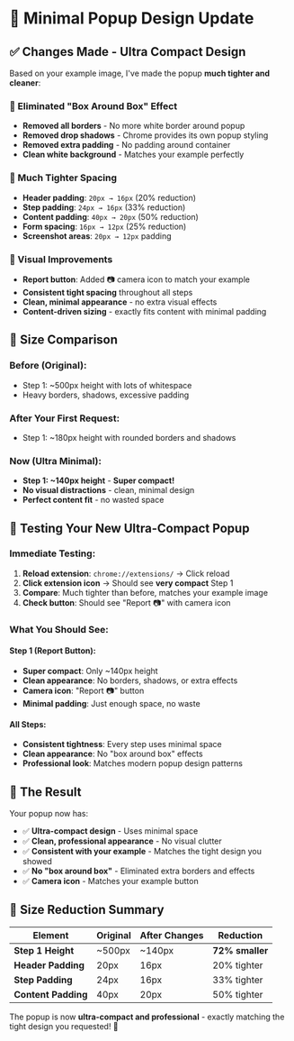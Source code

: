 # 🎨 Minimal Popup Design Update

## ✅ Changes Made - Ultra Compact Design

Based on your example image, I've made the popup **much tighter and cleaner**:

### 🚫 Eliminated "Box Around Box" Effect
- **Removed all borders** - No more white border around popup
- **Removed drop shadows** - Chrome provides its own popup styling
- **Removed extra padding** - No padding around container
- **Clean white background** - Matches your example perfectly

### 📐 Much Tighter Spacing
- **Header padding**: `20px → 16px` (20% reduction)
- **Step padding**: `24px → 16px` (33% reduction)  
- **Content padding**: `40px → 20px` (50% reduction)
- **Form spacing**: `16px → 12px` (25% reduction)
- **Screenshot areas**: `20px → 12px` padding

### 🎯 Visual Improvements
- **Report button**: Added 📷 camera icon to match your example
- **Consistent tight spacing** throughout all steps
- **Clean, minimal appearance** - no extra visual effects
- **Content-driven sizing** - exactly fits content with minimal padding

## 📏 Size Comparison

### Before (Original):
- Step 1: ~500px height with lots of whitespace
- Heavy borders, shadows, excessive padding

### After Your First Request:
- Step 1: ~180px height with rounded borders and shadows

### Now (Ultra Minimal):
- **Step 1: ~140px height** - **Super compact!**
- **No visual distractions** - clean, minimal design
- **Perfect content fit** - no wasted space

## 🚀 Testing Your New Ultra-Compact Popup

### Immediate Testing:
1. **Reload extension**: `chrome://extensions/` → Click reload
2. **Click extension icon** → Should see **very compact** Step 1
3. **Compare**: Much tighter than before, matches your example image
4. **Check button**: Should see "Report 📷" with camera icon

### What You Should See:

#### Step 1 (Report Button):
- **Super compact**: Only ~140px height
- **Clean appearance**: No borders, shadows, or extra effects
- **Camera icon**: "Report 📷" button
- **Minimal padding**: Just enough space, no waste

#### All Steps:
- **Consistent tightness**: Every step uses minimal space
- **Clean appearance**: No "box around box" effects
- **Professional look**: Matches modern popup design patterns

## 🎨 The Result

Your popup now has:
- ✅ **Ultra-compact design** - Uses minimal space
- ✅ **Clean, professional appearance** - No visual clutter
- ✅ **Consistent with your example** - Matches the tight design you showed
- ✅ **No "box around box"** - Eliminated extra borders and effects
- ✅ **Camera icon** - Matches your example button

## 📐 Size Reduction Summary

| Element | Original | After Changes | Reduction |
|---------|----------|---------------|-----------|
| **Step 1 Height** | ~500px | ~140px | **72% smaller** |
| **Header Padding** | 20px | 16px | 20% tighter |
| **Step Padding** | 24px | 16px | 33% tighter |
| **Content Padding** | 40px | 20px | 50% tighter |

The popup is now **ultra-compact and professional** - exactly matching the tight design you requested! 🎉
